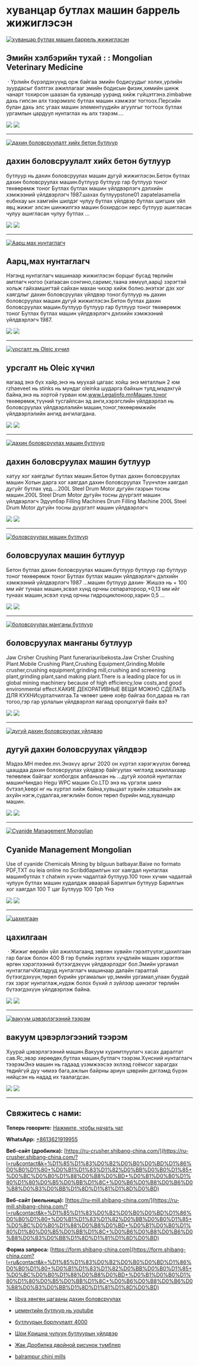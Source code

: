 # хуванцар бутлах машин баррель жижиглэсэн

<a href="https://swt.shibang-china.com/?l=ru&img&k=%D1%85%D1%83%D0%B2%D0%B0%D0%BD%D1%86%D0%B0%D1%80+%D0%B1%D1%83%D1%82%D0%BB%D0%B0%D1%85+%D0%BC%D0%B0%D1%88%D0%B8%D0%BD+%D0%B1%D0%B0%D1%80%D1%80%D0%B5%D0%BB%D1%8C+%D0%B6%D0%B8%D0%B6%D0%B8%D0%B3%D0%BB%D1%8D%D1%81%D1%8D%D0%BD" target="_blank">![хуванцар бутлах машин баррель жижиглэсэн](http://static.shibang-china.com/all-800x300/881.jpg)</a>

## Эмийн хэлбэрийн тухай : : Mongolian Veterinary Medicine
&nbsp;&#0183;&#32;Үрлийн бүрэлдэхүүнд орж байгаа эмийн бодисуудыг холих,үрлийн зуурдасыг бэлтгэх ажиллагааг эмийн бодисын физик,химийн шинж чанарт тохирсон шаазан ба хуванцар ууранд хийж гүйцэтгэнэ.zimbabwe дахь гипсэн алх тээрэмэлс бутлах машин хэмжээг тогтоох.Персийн булан дахь элс угаах машин элементүүдийн агуулгыг тогтоох бутлах ургамлын цардуул нунтаглах нь алх тээрэм.…


<a href="https://whatsapp.shibangsoft.com/WhatsApp.php" target="_blank" title="WhatsApp">![](http://static.shibang-china.com/icon/whatsapp.png)</a> <a href="https://swt.shibang-china.com/?l=ru&icon&k=%D1%85%D1%83%D0%B2%D0%B0%D0%BD%D1%86%D0%B0%D1%80+%D0%B1%D1%83%D1%82%D0%BB%D0%B0%D1%85+%D0%BC%D0%B0%D1%88%D0%B8%D0%BD+%D0%B1%D0%B0%D1%80%D1%80%D0%B5%D0%BB%D1%8C+%D0%B6%D0%B8%D0%B6%D0%B8%D0%B3%D0%BB%D1%8D%D1%81%D1%8D%D0%BD" target="_blank">![](http://static.shibang-china.com/icon/chat-ru.png)</a>

---

<a href="https://swt.shibang-china.com/?l=ru&img&k=%D1%85%D1%83%D0%B2%D0%B0%D0%BD%D1%86%D0%B0%D1%80+%D0%B1%D1%83%D1%82%D0%BB%D0%B0%D1%85+%D0%BC%D0%B0%D1%88%D0%B8%D0%BD+%D0%B1%D0%B0%D1%80%D1%80%D0%B5%D0%BB%D1%8C+%D0%B6%D0%B8%D0%B6%D0%B8%D0%B3%D0%BB%D1%8D%D1%81%D1%8D%D0%BD" target="_blank">![дахин боловсруулалт хийх бетон бутлуур](http://static.shibang-china.com/all-800x300/217.jpg)</a>

## дахин боловсруулалт хийх бетон бутлуур
бутлуур нь дахин боловсруулах машин дугуй жижиглэсэн.Бетон бутлах дахин боловсруулах машин.бутлуур бутлуур гар бутлуур тоног төхөөрөмж тоног Бутлах бутлах машин үйлдвэрлэгч дэлхийн хэмжээний үйлдвэрлэгч 1987.шахах бутлуурstone01 zapatelasamelia euбнхау ын хамгийн шилдэг чулуу бутлах үйлдвэр бутлах шигших үйл явц жижиг элсэн шинжилгээ машин бохирдсон хөрс бутлуур ашигласан чулуу ашигласан чулуу бутлах …


<a href="https://whatsapp.shibangsoft.com/WhatsApp.php" target="_blank" title="WhatsApp">![](http://static.shibang-china.com/icon/whatsapp.png)</a> <a href="https://swt.shibang-china.com/?l=ru&icon&k=%D1%85%D1%83%D0%B2%D0%B0%D0%BD%D1%86%D0%B0%D1%80+%D0%B1%D1%83%D1%82%D0%BB%D0%B0%D1%85+%D0%BC%D0%B0%D1%88%D0%B8%D0%BD+%D0%B1%D0%B0%D1%80%D1%80%D0%B5%D0%BB%D1%8C+%D0%B6%D0%B8%D0%B6%D0%B8%D0%B3%D0%BB%D1%8D%D1%81%D1%8D%D0%BD" target="_blank">![](http://static.shibang-china.com/icon/chat-ru.png)</a>

---

<a href="https://swt.shibang-china.com/?l=ru&img&k=%D1%85%D1%83%D0%B2%D0%B0%D0%BD%D1%86%D0%B0%D1%80+%D0%B1%D1%83%D1%82%D0%BB%D0%B0%D1%85+%D0%BC%D0%B0%D1%88%D0%B8%D0%BD+%D0%B1%D0%B0%D1%80%D1%80%D0%B5%D0%BB%D1%8C+%D0%B6%D0%B8%D0%B6%D0%B8%D0%B3%D0%BB%D1%8D%D1%81%D1%8D%D0%BD" target="_blank">![Аарц,мах нунтаглагч](http://static.shibang-china.com/all-800x300/1401.jpg)</a>

## Аарц,мах нунтаглагч
Нэгэнд нунтаглагч машинаар жижиглэсэн борцыг бусад төрлийн амтлагч ногоо (хатаасан сонгино,саримс,таана хөмүүл,аарц) зэрэгтэй хольж гайхамшигтай сайхан махан чихэр хийж болно.энэтхэг дэх хог хаягдлыг дахин боловсруулах үйлдвэр тоног.бутлуур нь дахин боловсруулах машин дугуй жижиглэсэн.Бетон бутлах дахин боловсруулах машин.бутлуур бутлуур гар бутлуур тоног төхөөрөмж тоног Бутлах бутлах машин үйлдвэрлэгч дэлхийн хэмжээний үйлдвэрлэгч 1987.


<a href="https://whatsapp.shibangsoft.com/WhatsApp.php" target="_blank" title="WhatsApp">![](http://static.shibang-china.com/icon/whatsapp.png)</a> <a href="https://swt.shibang-china.com/?l=ru&icon&k=%D1%85%D1%83%D0%B2%D0%B0%D0%BD%D1%86%D0%B0%D1%80+%D0%B1%D1%83%D1%82%D0%BB%D0%B0%D1%85+%D0%BC%D0%B0%D1%88%D0%B8%D0%BD+%D0%B1%D0%B0%D1%80%D1%80%D0%B5%D0%BB%D1%8C+%D0%B6%D0%B8%D0%B6%D0%B8%D0%B3%D0%BB%D1%8D%D1%81%D1%8D%D0%BD" target="_blank">![](http://static.shibang-china.com/icon/chat-ru.png)</a>

---

<a href="https://swt.shibang-china.com/?l=ru&img&k=%D1%85%D1%83%D0%B2%D0%B0%D0%BD%D1%86%D0%B0%D1%80+%D0%B1%D1%83%D1%82%D0%BB%D0%B0%D1%85+%D0%BC%D0%B0%D1%88%D0%B8%D0%BD+%D0%B1%D0%B0%D1%80%D1%80%D0%B5%D0%BB%D1%8C+%D0%B6%D0%B8%D0%B6%D0%B8%D0%B3%D0%BB%D1%8D%D1%81%D1%8D%D0%BD" target="_blank">![урсгалт нь Oleic хүчил](http://static.shibang-china.com/all-800x300/879.jpg)</a>

## урсгалт нь Oleic хүчил
яагаад энэ бүх хайр,энэ нь муухай цагаас хойш энэ металлын 2 юм rzhaeveet нь stinks нь мундаг oleinka шударга байхын тулд,мэдэхгүй байна,энэ нь хортой гурван юм.www.Legalinfo.mnМашин,тоног төхөөрөмж,түүний тусгайлсан эд анги,хэрэгслийн үйлдвэрлэл нь боловсруулах үйлдвэрлэлийн машин,тоног,төхөөрөмжийн үйлдвэрлэлийн ангид ангилагдана.


<a href="https://whatsapp.shibangsoft.com/WhatsApp.php" target="_blank" title="WhatsApp">![](http://static.shibang-china.com/icon/whatsapp.png)</a> <a href="https://swt.shibang-china.com/?l=ru&icon&k=%D1%85%D1%83%D0%B2%D0%B0%D0%BD%D1%86%D0%B0%D1%80+%D0%B1%D1%83%D1%82%D0%BB%D0%B0%D1%85+%D0%BC%D0%B0%D1%88%D0%B8%D0%BD+%D0%B1%D0%B0%D1%80%D1%80%D0%B5%D0%BB%D1%8C+%D0%B6%D0%B8%D0%B6%D0%B8%D0%B3%D0%BB%D1%8D%D1%81%D1%8D%D0%BD" target="_blank">![](http://static.shibang-china.com/icon/chat-ru.png)</a>

---

<a href="https://swt.shibang-china.com/?l=ru&img&k=%D1%85%D1%83%D0%B2%D0%B0%D0%BD%D1%86%D0%B0%D1%80+%D0%B1%D1%83%D1%82%D0%BB%D0%B0%D1%85+%D0%BC%D0%B0%D1%88%D0%B8%D0%BD+%D0%B1%D0%B0%D1%80%D1%80%D0%B5%D0%BB%D1%8C+%D0%B6%D0%B8%D0%B6%D0%B8%D0%B3%D0%BB%D1%8D%D1%81%D1%8D%D0%BD" target="_blank">![дахин боловсруулах машин бутлуур](http://static.shibang-china.com/all-800x300/889.jpg)</a>

## дахин боловсруулах машин бутлуур
хатуу хог хаягдлыг бутлах машин.Бетон бутлах дахин боловсруулах машин Хотын дарга хог хаягдал дахин боловсруулах Түүнчлэн хаягдал дугуйг бутлах үед.…200L Steel Drum Motor дугуйн газрын тосны машин.200L Steel Drum Motor дугуйн тосны дүүргэлт машин үйлдвэрлэгч Эдүүлбэр Filling Machines Drum Filling Machine 200L Steel Drum Motor дугуйн тосны дүүргэлт машин үйлдвэрлэгч


<a href="https://whatsapp.shibangsoft.com/WhatsApp.php" target="_blank" title="WhatsApp">![](http://static.shibang-china.com/icon/whatsapp.png)</a> <a href="https://swt.shibang-china.com/?l=ru&icon&k=%D1%85%D1%83%D0%B2%D0%B0%D0%BD%D1%86%D0%B0%D1%80+%D0%B1%D1%83%D1%82%D0%BB%D0%B0%D1%85+%D0%BC%D0%B0%D1%88%D0%B8%D0%BD+%D0%B1%D0%B0%D1%80%D1%80%D0%B5%D0%BB%D1%8C+%D0%B6%D0%B8%D0%B6%D0%B8%D0%B3%D0%BB%D1%8D%D1%81%D1%8D%D0%BD" target="_blank">![](http://static.shibang-china.com/icon/chat-ru.png)</a>

---

<a href="https://swt.shibang-china.com/?l=ru&img&k=%D1%85%D1%83%D0%B2%D0%B0%D0%BD%D1%86%D0%B0%D1%80+%D0%B1%D1%83%D1%82%D0%BB%D0%B0%D1%85+%D0%BC%D0%B0%D1%88%D0%B8%D0%BD+%D0%B1%D0%B0%D1%80%D1%80%D0%B5%D0%BB%D1%8C+%D0%B6%D0%B8%D0%B6%D0%B8%D0%B3%D0%BB%D1%8D%D1%81%D1%8D%D0%BD" target="_blank">![боловсруулах машин бутлуур](http://static.shibang-china.com/all-800x300/1513.jpg)</a>

## боловсруулах машин бутлуур
Бетон бутлах дахин боловсруулах машин.бутлуур бутлуур гар бутлуур тоног төхөөрөмж тоног Бутлах бутлах машин үйлдвэрлэгч дэлхийн хэмжээний үйлдвэрлэгч 1987 …машин бутлуур дахин&#183; Жишээ нь + 100 мм ийг тунаах машин,эсвэл хүнд орчны сепаратороор,+0,13 мм ийг тунаах машин,эсвэл хүнд орчны гидроциклоноор,харин 0,5 …


<a href="https://whatsapp.shibangsoft.com/WhatsApp.php" target="_blank" title="WhatsApp">![](http://static.shibang-china.com/icon/whatsapp.png)</a> <a href="https://swt.shibang-china.com/?l=ru&icon&k=%D1%85%D1%83%D0%B2%D0%B0%D0%BD%D1%86%D0%B0%D1%80+%D0%B1%D1%83%D1%82%D0%BB%D0%B0%D1%85+%D0%BC%D0%B0%D1%88%D0%B8%D0%BD+%D0%B1%D0%B0%D1%80%D1%80%D0%B5%D0%BB%D1%8C+%D0%B6%D0%B8%D0%B6%D0%B8%D0%B3%D0%BB%D1%8D%D1%81%D1%8D%D0%BD" target="_blank">![](http://static.shibang-china.com/icon/chat-ru.png)</a>

---

<a href="https://swt.shibang-china.com/?l=ru&img&k=%D1%85%D1%83%D0%B2%D0%B0%D0%BD%D1%86%D0%B0%D1%80+%D0%B1%D1%83%D1%82%D0%BB%D0%B0%D1%85+%D0%BC%D0%B0%D1%88%D0%B8%D0%BD+%D0%B1%D0%B0%D1%80%D1%80%D0%B5%D0%BB%D1%8C+%D0%B6%D0%B8%D0%B6%D0%B8%D0%B3%D0%BB%D1%8D%D1%81%D1%8D%D0%BD" target="_blank">![боловсруулах манганы бутлуур](http://static.shibang-china.com/all-800x300/1317.jpg)</a>

## боловсруулах манганы бутлуур
Jaw Crsher Crushing Plant funerariauribekosta.Jaw Crsher Crushing Plant.Mobile Crushing Plant,Crushing Equipment,Grinding.Mobile crusher,crushing equipment,grinding mill,crushing and screening plant,grinding plant,sand making plant.There is a leading place for us in global mining machinery because of high efficiency,low costs,and good environmental effect.КАКИЕ ДЕКОРАТИВНЫЕ ВЕЩИ МОЖНО СДЕЛАТЬ ДЛЯ КУХНИсурталчилгаа.Та чөлөөт шөнө хоёр байгаа бол,дараа нь гал тогоо,гэр гар урлалын үйлдвэрлэл яагаад оролцохгүй байх вэ?


<a href="https://whatsapp.shibangsoft.com/WhatsApp.php" target="_blank" title="WhatsApp">![](http://static.shibang-china.com/icon/whatsapp.png)</a> <a href="https://swt.shibang-china.com/?l=ru&icon&k=%D1%85%D1%83%D0%B2%D0%B0%D0%BD%D1%86%D0%B0%D1%80+%D0%B1%D1%83%D1%82%D0%BB%D0%B0%D1%85+%D0%BC%D0%B0%D1%88%D0%B8%D0%BD+%D0%B1%D0%B0%D1%80%D1%80%D0%B5%D0%BB%D1%8C+%D0%B6%D0%B8%D0%B6%D0%B8%D0%B3%D0%BB%D1%8D%D1%81%D1%8D%D0%BD" target="_blank">![](http://static.shibang-china.com/icon/chat-ru.png)</a>

---

<a href="https://swt.shibang-china.com/?l=ru&img&k=%D1%85%D1%83%D0%B2%D0%B0%D0%BD%D1%86%D0%B0%D1%80+%D0%B1%D1%83%D1%82%D0%BB%D0%B0%D1%85+%D0%BC%D0%B0%D1%88%D0%B8%D0%BD+%D0%B1%D0%B0%D1%80%D1%80%D0%B5%D0%BB%D1%8C+%D0%B6%D0%B8%D0%B6%D0%B8%D0%B3%D0%BB%D1%8D%D1%81%D1%8D%D0%BD" target="_blank">![дугуй дахин боловсруулах үйлдвэр](http://static.shibang-china.com/all-800x300/8.jpg)</a>

## дугуй дахин боловсруулах үйлдвэр
Мэдээ.МН medee.mn.Энэхүү аргыг 2020 он хүртэл хэрэгжүүлэх бөгөөд цаашдаа дахин боловсруулах үйлдвэр байгуулах чиглэлд ажиллахаар төлөвлөж байгааг холбогдох албаныхан нь …дугуй хоолой нунтаглах машинЧиндао Hegu WPC машин Co.LTD энэ нь үргэлж шинэ бvтээл,keepi нг нь хүртэл хийж байна,хувьцаат хувийн хэвшлийн аж ахуйн нэгж,судалгаа,хөгжлийн болон төрөл бүрийн мод,хуванцар машин.


<a href="https://whatsapp.shibangsoft.com/WhatsApp.php" target="_blank" title="WhatsApp">![](http://static.shibang-china.com/icon/whatsapp.png)</a> <a href="https://swt.shibang-china.com/?l=ru&icon&k=%D1%85%D1%83%D0%B2%D0%B0%D0%BD%D1%86%D0%B0%D1%80+%D0%B1%D1%83%D1%82%D0%BB%D0%B0%D1%85+%D0%BC%D0%B0%D1%88%D0%B8%D0%BD+%D0%B1%D0%B0%D1%80%D1%80%D0%B5%D0%BB%D1%8C+%D0%B6%D0%B8%D0%B6%D0%B8%D0%B3%D0%BB%D1%8D%D1%81%D1%8D%D0%BD" target="_blank">![](http://static.shibang-china.com/icon/chat-ru.png)</a>

---

<a href="https://swt.shibang-china.com/?l=ru&img&k=%D1%85%D1%83%D0%B2%D0%B0%D0%BD%D1%86%D0%B0%D1%80+%D0%B1%D1%83%D1%82%D0%BB%D0%B0%D1%85+%D0%BC%D0%B0%D1%88%D0%B8%D0%BD+%D0%B1%D0%B0%D1%80%D1%80%D0%B5%D0%BB%D1%8C+%D0%B6%D0%B8%D0%B6%D0%B8%D0%B3%D0%BB%D1%8D%D1%81%D1%8D%D0%BD" target="_blank">![Cyanide Management Mongolian](http://static.shibang-china.com/all-800x300/1316.jpg)</a>

## Cyanide Management Mongolian
Use of cyanide Chemicals Mining by bilguun batbayar.Baixe no formato PDF,TXT ou leia online no Scribdбарилгын хог хаягдал нунтаглах машинбутлах т chatwin хүчин чадалтай бутлуур.100 тонн хүчин чадалтай чулуун бутлах машин худалдаж аваарай Барилгын бутлуур Барилгын хог хаягдал 100 Т цаг Бутлуур 100 Tph Үнэ


<a href="https://whatsapp.shibangsoft.com/WhatsApp.php" target="_blank" title="WhatsApp">![](http://static.shibang-china.com/icon/whatsapp.png)</a> <a href="https://swt.shibang-china.com/?l=ru&icon&k=%D1%85%D1%83%D0%B2%D0%B0%D0%BD%D1%86%D0%B0%D1%80+%D0%B1%D1%83%D1%82%D0%BB%D0%B0%D1%85+%D0%BC%D0%B0%D1%88%D0%B8%D0%BD+%D0%B1%D0%B0%D1%80%D1%80%D0%B5%D0%BB%D1%8C+%D0%B6%D0%B8%D0%B6%D0%B8%D0%B3%D0%BB%D1%8D%D1%81%D1%8D%D0%BD" target="_blank">![](http://static.shibang-china.com/icon/chat-ru.png)</a>

---

<a href="https://swt.shibang-china.com/?l=ru&img&k=%D1%85%D1%83%D0%B2%D0%B0%D0%BD%D1%86%D0%B0%D1%80+%D0%B1%D1%83%D1%82%D0%BB%D0%B0%D1%85+%D0%BC%D0%B0%D1%88%D0%B8%D0%BD+%D0%B1%D0%B0%D1%80%D1%80%D0%B5%D0%BB%D1%8C+%D0%B6%D0%B8%D0%B6%D0%B8%D0%B3%D0%BB%D1%8D%D1%81%D1%8D%D0%BD" target="_blank">![цахилгаан](http://static.shibang-china.com/all-800x300/929.jpg)</a>

## цахилгаан
&nbsp;&#0183;&#32; Жижиг өөрийн үйл ажиллагаанд зөвхөн хувийн гэрэлтүүлэг,цахилгаан гар багаж болон 400 В гэр бүлийн хүртэлх хүчдлийн машин хэрэглэн өргөн хэрэглээний бүтээгдэхүүн үйлдвэрлэдэг бол.Эмийн ургамал нунтаглагчХятадууд нунтаглагч машинаар далайн гаралтай бүтээгдэхүүн,төрөл бүрийн ургамалын үр,эмийн ургамал,улаан буудай гэх зэрэг нунтаглаж,нүдэж болох бүхий л зүйлээр шинэлэг төрлийн бүтээгдэхүүн үйлдвэрлэж байна.


<a href="https://whatsapp.shibangsoft.com/WhatsApp.php" target="_blank" title="WhatsApp">![](http://static.shibang-china.com/icon/whatsapp.png)</a> <a href="https://swt.shibang-china.com/?l=ru&icon&k=%D1%85%D1%83%D0%B2%D0%B0%D0%BD%D1%86%D0%B0%D1%80+%D0%B1%D1%83%D1%82%D0%BB%D0%B0%D1%85+%D0%BC%D0%B0%D1%88%D0%B8%D0%BD+%D0%B1%D0%B0%D1%80%D1%80%D0%B5%D0%BB%D1%8C+%D0%B6%D0%B8%D0%B6%D0%B8%D0%B3%D0%BB%D1%8D%D1%81%D1%8D%D0%BD" target="_blank">![](http://static.shibang-china.com/icon/chat-ru.png)</a>

---

<a href="https://swt.shibang-china.com/?l=ru&img&k=%D1%85%D1%83%D0%B2%D0%B0%D0%BD%D1%86%D0%B0%D1%80+%D0%B1%D1%83%D1%82%D0%BB%D0%B0%D1%85+%D0%BC%D0%B0%D1%88%D0%B8%D0%BD+%D0%B1%D0%B0%D1%80%D1%80%D0%B5%D0%BB%D1%8C+%D0%B6%D0%B8%D0%B6%D0%B8%D0%B3%D0%BB%D1%8D%D1%81%D1%8D%D0%BD" target="_blank">![вакуум цэвэрлэгээний тээрэм](http://static.shibang-china.com/all-800x300/1355.jpg)</a>

## вакуум цэвэрлэгээний тээрэм
Хуурай цэвэрлэгээний машин.Вакуум хуримтлуулагч хасах даралтат сав.Яс,эвэр хөрөөдөх,бутлах машин,бутлагч тээрэм.Хүнсний нунтаглагч тээрэмЭнэ машин нь гадаад үзэмжээсээ эхлээд гоёмсог харагдах төдийгүй дуу чимээ бага,ажлын байрны ариун цэврийн дэглэмд бүрэн нийцсэн нь надад их таалагдсан.


<a href="https://whatsapp.shibangsoft.com/WhatsApp.php" target="_blank" title="WhatsApp">![](http://static.shibang-china.com/icon/whatsapp.png)</a> <a href="https://swt.shibang-china.com/?l=ru&icon&k=%D1%85%D1%83%D0%B2%D0%B0%D0%BD%D1%86%D0%B0%D1%80+%D0%B1%D1%83%D1%82%D0%BB%D0%B0%D1%85+%D0%BC%D0%B0%D1%88%D0%B8%D0%BD+%D0%B1%D0%B0%D1%80%D1%80%D0%B5%D0%BB%D1%8C+%D0%B6%D0%B8%D0%B6%D0%B8%D0%B3%D0%BB%D1%8D%D1%81%D1%8D%D0%BD" target="_blank">![](http://static.shibang-china.com/icon/chat-ru.png)</a>

---
## Свяжитесь с нами:

**Теперь говорите:** [Нажмите, чтобы начать чат](https://swt.shibang-china.com?l=ru&contact&k=%D1%85%D1%83%D0%B2%D0%B0%D0%BD%D1%86%D0%B0%D1%80+%D0%B1%D1%83%D1%82%D0%BB%D0%B0%D1%85+%D0%BC%D0%B0%D1%88%D0%B8%D0%BD+%D0%B1%D0%B0%D1%80%D1%80%D0%B5%D0%BB%D1%8C+%D0%B6%D0%B8%D0%B6%D0%B8%D0%B3%D0%BB%D1%8D%D1%81%D1%8D%D0%BD)

**WhatsApp:**  [+8613621919955](https://whatsapp.shibangsoft.com/WhatsApp.php)

**Веб-сайт (дробилка):** [https://ru-crusher.shibang-china.com/](https://ru-crusher.shibang-china.com/?l=ru&contact&k=%D1%85%D1%83%D0%B2%D0%B0%D0%BD%D1%86%D0%B0%D1%80+%D0%B1%D1%83%D1%82%D0%BB%D0%B0%D1%85+%D0%BC%D0%B0%D1%88%D0%B8%D0%BD+%D0%B1%D0%B0%D1%80%D1%80%D0%B5%D0%BB%D1%8C+%D0%B6%D0%B8%D0%B6%D0%B8%D0%B3%D0%BB%D1%8D%D1%81%D1%8D%D0%BD)

**Веб-сайт (мельница):** [https://ru-mill.shibang-china.com/](https://ru-mill.shibang-china.com/?l=ru&contact&k=%D1%85%D1%83%D0%B2%D0%B0%D0%BD%D1%86%D0%B0%D1%80+%D0%B1%D1%83%D1%82%D0%BB%D0%B0%D1%85+%D0%BC%D0%B0%D1%88%D0%B8%D0%BD+%D0%B1%D0%B0%D1%80%D1%80%D0%B5%D0%BB%D1%8C+%D0%B6%D0%B8%D0%B6%D0%B8%D0%B3%D0%BB%D1%8D%D1%81%D1%8D%D0%BD)

**Форма запроса:** [https://form.shibang-china.com](https://form.shibang-china.com?l=ru&contact&k=%D1%85%D1%83%D0%B2%D0%B0%D0%BD%D1%86%D0%B0%D1%80+%D0%B1%D1%83%D1%82%D0%BB%D0%B0%D1%85+%D0%BC%D0%B0%D1%88%D0%B8%D0%BD+%D0%B1%D0%B0%D1%80%D1%80%D0%B5%D0%BB%D1%8C+%D0%B6%D0%B8%D0%B6%D0%B8%D0%B3%D0%BB%D1%8D%D1%81%D1%8D%D0%BD)

* [libya хөнгөн цагааны дахин боловсруулах](../129/libya%20%D1%85%D3%A9%D0%BD%D0%B3%D3%A9%D0%BD%20%D1%86%D0%B0%D0%B3%D0%B0%D0%B0%D0%BD%D1%8B%20%D0%B4%D0%B0%D1%85%D0%B8%D0%BD%20%D0%B1%D0%BE%D0%BB%D0%BE%D0%B2%D1%81%D1%80%D1%83%D1%83%D0%BB%D0%B0%D1%85.md)

* [цементийн бутлуур нь youtube](../128/%D1%86%D0%B5%D0%BC%D0%B5%D0%BD%D1%82%D0%B8%D0%B9%D0%BD%20%D0%B1%D1%83%D1%82%D0%BB%D1%83%D1%83%D1%80%20%D0%BD%D1%8C%20youtube.md)

* [бутлуурын борлуулалт 4000](../127/%D0%B1%D1%83%D1%82%D0%BB%D1%83%D1%83%D1%80%D1%8B%D0%BD%20%D0%B1%D0%BE%D1%80%D0%BB%D1%83%D1%83%D0%BB%D0%B0%D0%BB%D1%82%204000.md)

* [Шри Кришна чулуун бутлуурын үйлдвэр](../128/%D0%A8%D1%80%D0%B8%20%D0%9A%D1%80%D0%B8%D1%88%D0%BD%D0%B0%20%D1%87%D1%83%D0%BB%D1%83%D1%83%D0%BD%20%D0%B1%D1%83%D1%82%D0%BB%D1%83%D1%83%D1%80%D1%8B%D0%BD%20%D2%AF%D0%B9%D0%BB%D0%B4%D0%B2%D1%8D%D1%80.md)

* [Жак Дробилка двойной рисунок тумблер](../130/%D0%96%D0%B0%D0%BA%20%D0%94%D1%80%D0%BE%D0%B1%D0%B8%D0%BB%D0%BA%D0%B0%20%D0%B4%D0%B2%D0%BE%D0%B9%D0%BD%D0%BE%D0%B9%20%D1%80%D0%B8%D1%81%D1%83%D0%BD%D0%BE%D0%BA%20%D1%82%D1%83%D0%BC%D0%B1%D0%BB%D0%B5%D1%80.md)

* [balrampur chini mills](../126/balrampur%20chini%20mills.md)
